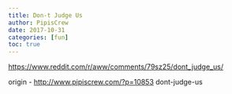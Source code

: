 ```yaml
---
title: Don-t Judge Us
author: PipisCrew
date: 2017-10-31
categories: [fun]
toc: true
---
```


https://www.reddit.com/r/aww/comments/79sz25/dont_judge_us/

origin - http://www.pipiscrew.com/?p=10853 dont-judge-us